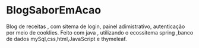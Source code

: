 # BlogSaborEmAcao
Blog de receitas , com sitema de login, painel adimistrativo, autenticação por meio de cooklies. Feito com java , utilizando o ecossitema spring ,banco de dados mySql,css,html,JavaScript e thymeleaf.
